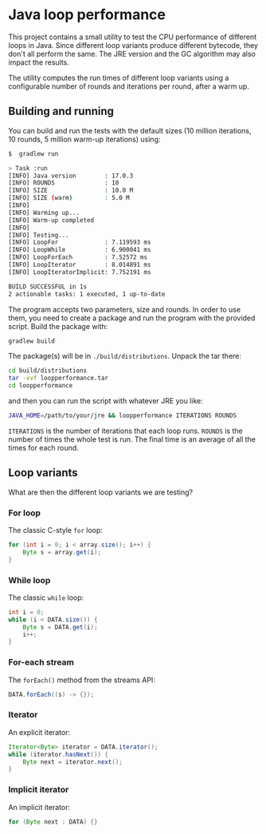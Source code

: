 # Java loop performance

This project contains a small utility to test the CPU performance of different loops in Java.
Since different loop variants produce different bytecode, they don't all perform the same. The JRE version and the GC algorithm may also impact the results.

The utility computes the run times of different loop variants using a configurable number of rounds and iterations per round, after a warm up.

## Building and running

You can build and run the tests with the default sizes (10 million iterations, 10 rounds, 5 million warm-up iterations) using:

``` bash
$  gradlew run

> Task :run
[INFO] Java version        : 17.0.3
[INFO] ROUNDS              : 10
[INFO] SIZE                : 10.0 M
[INFO] SIZE (warm)         : 5.0 M
[INFO]
[INFO] Warming up...
[INFO] Warm-up completed
[INFO]
[INFO] Testing...
[INFO] LoopFor             : 7.119593 ms
[INFO] LoopWhile           : 6.900041 ms
[INFO] LoopForEach         : 7.52572 ms
[INFO] LoopIterator        : 8.014891 ms
[INFO] LoopIteratorImplicit: 7.752191 ms

BUILD SUCCESSFUL in 1s
2 actionable tasks: 1 executed, 1 up-to-date
```

The program accepts two parameters, size and rounds. In order to use them, you need to create a package and run the program with the provided script. Build the package with:

``` bash
gradlew build
```

The package(s) will be in `./build/distributions`. Unpack the tar there:

``` bash
cd build/distributions
tar -xvf loopperformance.tar
cd loopperformance
```

and then you can run the script with whatever JRE you like:

``` bash
JAVA_HOME=/path/to/your/jre && loopperformance ITERATIONS ROUNDS
```

`ITERATIONS` is the number of iterations that each loop runs. `ROUNDS` is the number of times the whole test is run. The final time is an average of all the times for each round.

## Loop variants

What are then the different loop variants we are testing?

### For loop

The classic C-style `for` loop:

``` java
for (int i = 0; i < array.size(); i++) {
    Byte s = array.get(i);
}
```

### While loop

The classic `while` loop:

``` java
int i = 0;
while (i < DATA.size()) {
    Byte s = DATA.get(i);
    i++;
}
```

### For-each stream

The `forEach()` method from the streams API:

``` java
DATA.forEach((s) -> {});
```

### Iterator

An explicit iterator:

``` java
Iterator<Byte> iterator = DATA.iterator();
while (iterator.hasNext()) {
    Byte next = iterator.next();
}
```

### Implicit iterator

An implicit iterator:

``` java
for (Byte next : DATA) {}
```
